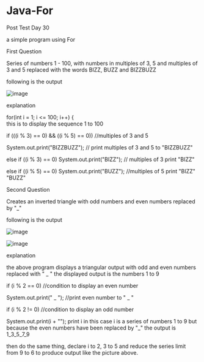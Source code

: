 # Java-For
Post Test Day 30 

a simple program using For

First Question

Series of numbers 1 - 100, with numbers in multiples of 3, 5 and multiples of 3 and 5 replaced with the words BIZZ, BUZZ and BIZZBUZZ

following is the output

![image](https://user-images.githubusercontent.com/126166455/226176989-d6c4702b-91d0-4548-abcd-f8e55ce373a1.png)

explanation

 for(int i = 1; i <= 100; i++) {  
 this is to display the sequence 1 to 100
 
  if (((i % 3) == 0) && ((i % 5) == 0))       //multiples of 3 and 5
  
  System.out.print("BIZZBUZZ");       // print multiples of 3 and 5 to "BIZZBUZZ"
  
  else if ((i % 3) == 0) System.out.print("BIZZ");       // multiples of 3 print "BIZZ"
  
  else if ((i % 5) == 0) System.out.print("BUZZ");       //multiples of 5 print "BIZZ" "BUZZ"
  

Second Question

Creates an inverted triangle with odd numbers and even numbers replaced by "_"

following is the output

![image](https://user-images.githubusercontent.com/126166455/226177770-8f8ee930-d0e2-460e-aa1c-11b3eeb7e2ed.png)

![image](https://user-images.githubusercontent.com/126166455/226177844-51d7b7bc-5c2e-49a6-8a1b-e1e48029ad81.png)

explanation

the above program displays a triangular output with odd and even numbers replaced with " _ "
the displayed output is the numbers 1 to 9

if (i % 2 == 0)    //condition to display an even number 

System.out.print(" _ ");   //print even number to " _ "
  
if (i % 2 != 0)   //condition to display an odd number

System.out.print(i + "");  print i in this case i is a series of numbers 1 to 9 but because the even numbers have been replaced by "_" the output is 1_3_5_7_9

then do the same thing, declare i to 2, 3 to 5 and reduce the series limit from 9 to 6 to produce output like the picture above.
